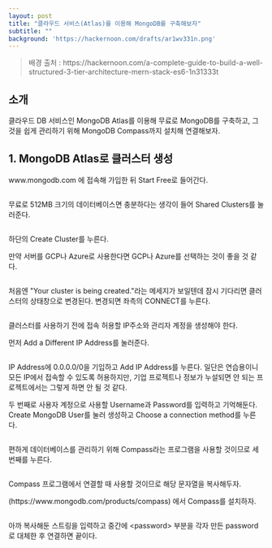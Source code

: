 ```yaml
---
layout: post
title: "클라우드 서비스(Atlas)를 이용해 MongoDB를 구축해보자"
subtitle: ""
background: 'https://hackernoon.com/drafts/ar1wv331n.png'
---
```

<blockquote class="blockquote">배경 출처 : https://hackernoon.com/a-complete-guide-to-build-a-well-structured-3-tier-architecture-mern-stack-es6-1n31333t</blockquote>

<h2 class="section-heading">소개</h2>

<p>클라우드 DB 서비스인 MongoDB Atlas를 이용해 무료로 MongoDB를 구축하고, 그것을 쉽게 관리하기 위해 MongoDB Compass까지 설치해 연결해보자.</p>

<h2 class="section-heading">1. MongoDB Atlas로 클러스터 생성</h2>
<p>www.mongodb.com 에 접속해 가입한 뒤 Start Free로 들어간다.</p>

<img class="img-fluid" src="../img/MongoDB1/1.jpg" alt="">
<p>무료로 512MB 크기의 데이터베이스면 충분하다는 생각이 들어 Shared Clusters를 눌러준다.</p>

<img class="img-fluid" src="../img/MongoDB1/2.jpg" alt="">
<p>하단의 Create Cluster를 누른다.</p>
<p>만약 서버를 GCP나 Azure로 사용한다면 GCP나 Azure를 선택하는 것이 좋을 것 같다.</p>

<img class="img-fluid" src="../img/MongoDB1/3.png" alt="">
<p>처음엔 "Your cluster is being created."라는 메세지가 보일텐데 잠시 기다리면 클러스터의 상태창으로 변경된다. 변경되면 좌측의 CONNECT를 누른다.</p>

<img class="img-fluid" src="../img/MongoDB1/4.jpg" alt="">
<p>클러스터를 사용하기 전에 접속 허용할 IP주소와 관리자 계정을 생성해야 한다.</p>
<p>먼저 Add a Different IP Address를 눌러준다.</p>

<img class="img-fluid" src="../img/MongoDB1/5.jpg" alt="">
<p>IP Address에 0.0.0.0/0을 기입하고 Add IP Address를 누른다. 일단은 연습용이니 모든 IP에서 접속할 수 있도록 허용하지만, 기업 프로젝트나 정보가 누설되면 안 되는 프로젝트에서는 그렇게 하면 안 될 것 같다.</p>
<p>두 번째로 사용자 계정으로 사용할 Username과 Password를 입력하고 기억해둔다. Create MongoDB User를 눌러 생성하고 Choose a connection method를 누른다.</p>

<img class="img-fluid" src="../img/MongoDB1/6.jpg" alt="">
<p>편하게 데이터베이스를 관리하기 위해 Compass라는 프로그램을 사용할 것이므로 세 번째를 누른다.</p>

<img class="img-fluid" src="../img/MongoDB1/8.jpg" alt="">
<p>Compass 프로그램에서 연결할 때 사용할 것이므로 해당 문자열을 복사해두자.</p>

<p>(https://www.mongodb.com/products/compass) 에서 Compass를 설치하자.</p>

<img class="img-fluid" src="../img/MongoDB1/9.png" alt="">
<p>아까 복사해둔 스트링을 입력하고 중간에 &lt;password&gt; 부분을 각자 만든 password로 대체한 후 연결하면 끝이다.</p>



